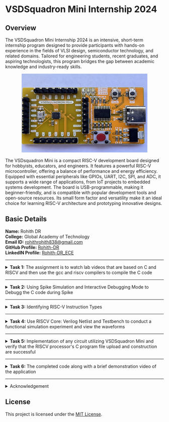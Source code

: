 # VSDSquadron Mini Internship 2024

## Overview
The VSDSquadron Mini Internship 2024 is an intensive, short-term internship program designed to provide participants with hands-on experience in the fields of VLSI design, semiconductor technology, and related domains. Tailored for engineering students, recent graduates, and aspiring technologists, this program bridges the gap between academic knowledge and industry-ready skills.

 <p align="center">
  <img width="400" height="250" src="/Task 1/VSD_sq/vsdsquadron mini.jpg">
</p>

The VSDsquadron Mini is a compact RISC-V development board designed for hobbyists, educators, and engineers. It features a powerful RISC-V microcontroller, offering a balance of performance and energy efficiency. Equipped with essential peripherals like GPIOs, UART, I2C, SPI, and ADC, it supports a wide range of applications, from IoT projects to embedded systems development. The board is USB-programmable, making it beginner-friendly, and is compatible with popular development tools and open-source resources. Its small form factor and versatility make it an ideal choice for learning RISC-V architecture and prototyping innovative designs.

##  Basic Details

**Name:** Rohith DR  
**College:** Global Academy of Technology  
**Email ID:** rohithrohith838@gmail.com  
**GitHub Profile:** [Rohith-DR](https://github.com/Rohith-DR?tab=repositories)  
**LinkedIN Profile:** [Rohith-DR_ECE](https://www.linkedin.com/in/rohith-dr/)

-------------------------------------------------

<details>
<summary><b>Task 1:</b> The assignment is to watch lab videos that are based on C and RISCV and then use the gcc and riscv compilers to compile the C code</summary>

### C Language based LAB
We have to follow the given steps to compile any **.c** file in our machine:  
1. Open the bash terminal and locate to the directory where you want to create your file. Then run the following command:

	```
	gedit sum.c
	```  
2. This will open the editor and allows you to write into the file that you have created. You have to write the C code of printing the sum of n numbers. Once you are done with your code, press ```Ctrl + S``` to save your file, and then press ```Ctrl + W``` to close the editor.   
3. To the C code on your terminal, run the following command:

	```
	gcc sum.c
	./a.out
	```
### C Code compiled on gcc Compiler:
 <p align="center">
  <img width="800" height="500" src="/Task 1/C Code compiled on gcc Compiler.png">
</p>

### Compiled C output:
 <p align="center">
  <img width="800" height="500" src="/Task 1/compiled C output.png">
</p>

### RISCV based LAB
We have to do the same compilation of our code but this time using RISCV gcc compiler. Follow the given steps:  
1. Open the terminal and run the given command:  

	```
	cat sum.c
	```
### Cat Command:
 <p align="center">
  <img width="800" height="500" src="/Task 1/cat Command.png">
</p>

2. Using the **cat** command, the entire C code will be displayed on the terminal. Now run the following command to compile the code in riscv64 gcc compiler:  

	```
	riscv64-unknown-elf-gcc -O1 -mabi=lp64 -march=rv64i -o sum.o sum.c
	```
3. Open a new terminal and run the given command:    

	```
	riscv64-unknown-elf-objdump -d sum.o
	```
### Objdump using -O1 format:
 <p align="center">
  <img width="800" height="500" src="/Task 1/Objdump using -O1 format.png">
</p>

4. Open the previous tab and run the following command to compile the code in riscv64 gcc compiler:  

	```
	riscv64-unknown-elf-gcc -Ofast -mabi=lp64 -march=rv64i -o sum.o sum.c
	```

5. Open a new terminal and run the given command:    

	```
	riscv64-unknown-elf-objdump -d sum.o
	```
### Objdump using -Ofast format:
 <p align="center">
  <img width="800" height="500" src="/Task 1/Objdump using -Ofast format.png">
</p>
</details>

-------------------------------------------------

<details>
<summary><b>Task 2:</b> Using Spike Simulation and Interactive Debugging Mode to Debugg the C code during Spike</summary> 

### What is SPIKE in RISCV?
> * A RISC-V ISA is a simulator, enabling the testing and analysis of RISC-V programs without the need for actual hardware.  
> * Spike is a free, open-source C++ simulator for the RISC-V ISA that models a RISC-V core and cache system. It can be used to run programs and a Linux kernel, and can be a starting point for running software on a RISC-V target.    
  
### What is pk (Proxy Kernel)?  
> * The RISC-V Proxy Kernel, pk , is a lightweight application execution environment that can host statically-linked RISC-V ELF binaries.  
> * A Proxy Kernel in the RISC-V ecosystem simplifies the interaction between complex hardware and the software running on it, making it easier to manage, test, and develop software and hardware projects.  

### Testing the SPIKE Simulator  
The target is to run the ```sum.c``` code using both ```gcc compiler``` and ```riscv compiler```, and both of the compiler must display the same output on the terminal. So to compile the code using **gcc compiler**, use the following command:  
```
gcc sum.c  
./a.out
```
And to compile the code using **riscv compiler**, use the following command:  
```
spike pk sum.o
```  
#### Spike Simulation:
 <p align="center">
  <img width="800" height="500" src="/Task 2/Spike Simulation.png">
</p>

#### Following are the snapshots of RISCV Objdump with **-O1** and **-Ofast** options  
  
#### Objdump in -O1:

```
riscv64-unknown-elf-gcc -O1 -mabi=lp64 -march=rv64i -o sum.o sum.c
```

 <p align="center">
  <img width="800" height="500" src="/Task 2/Objdump in -O1.png">
</p>
  
#### Objdump in -Ofast:

```
riscv64-unknown-elf-gcc -Ofast -mabi=lp64 -march=rv64i -o sum.o sum.c
```
 
 <p align="center">
  <img width="800" height="500" src="/Task 2/Objdump in -Ofast.png">
</p>

#### Debugging the Assembly Language Program of  ```sum.c```  
* Open the **Objdump** of code by using the following command  
```
riscv64-unknown-elf-objdump -d sum.o | less  
```
* Open the debugger in another terminal by using the following command  
```
spike -d pk sum.o
```
* The debugger will be opened in the terminal. Now, debugging operations can be performed as shown in the following snapshot.

#### Debugging:
 <p align="center">
  <img width="800" height="500" src="/Task 2/Debugging.png">
</p>
</details>

----------------------------------------

<details>
<summary><b>Task 3:</b> Identifying RISC-V Instruction Types</summary>

## WHAT IS RISC-V?
- RISC-V is an open-source instruction set architecture (ISA) that allows developers to create processors tailored for specific applications.
- RISC-V is based on reduced instruction set computer principles and is the fifth generation of processors built on this concept.
- RISC-V can also be understood as an alternative processor technology that is free and open-source, meaning you don't need to purchase a license to use it.

## INSTRUCTIONS FORMAT IN RISC-V
The instruction format of a processor dictates how machine language instructions are structured and organized for the processor to execute. Each instruction is composed of a series of 0s and 1s, with each segment containing information about the location and operation of data.  
There are six primary instruction formats in RISC-V:

1. R-format
2. I-format
3. S-format
4. B-format
5. U-format
6. J-format

#### RISCV Instruction Types

 <p align="center">
  <img src="/Task 3/Instruction_Types.png">
</p>

#### 1. R-type Instruction
In RV32, each instruction is 32 bits in size. R-type instructions perform operations on registers (not memory) and are used for various arithmetic and logical operations. The 32-bit instruction is divided into six fields:

 <p align="center">
  <img src="/Task 3/Instruction_R_Type.png">
</p>

- **opcode** (7 bits): Specifies the type of instruction.
- **rd** (5 bits): The destination register where the result of the operation is stored.
- **func3** (3 bits): Specifies the type of operation performed.
- **rs1, rs2** (5 bits each): Source registers used in the operation.
- **func7** (7 bits): Further specifies the operation.

#### 2. I-type Instruction
I-type instructions involve operations that use both registers and an immediate value (not memory). These instructions are used for immediate and load operations. The instruction format is as follows:

 <p align="center">
  <img src="/Task 3/Instruction_I_Type.png">
</p>

- **opcode** (7 bits): Specifies the type of instruction.
- **rd** (5 bits): The destination register for the result.
- **func3** (3 bits): Specifies the type of operation.
- **rs1** (5 bits): Source register.
- **imm[11:0]** (12 bits): A 12-bit signed immediate value used in the operation.

#### 3. S-type Instruction
S-type instructions are used for store operations where data is stored from a register to memory. The 32-bit instruction is divided as follows:

 <p align="center">
  <img src="/Task 3/Instruction_S_Type.png">
</p>

- **opcode** (7 bits): Specifies the type of instruction.
- **imm[11:5]** (7 bits) and **imm[4:0]** (5 bits): The 12-bit immediate value is split across two fields, specifying the store offset.
- **rs1** (5 bits): The register containing the data to store.
- **rs2** (5 bits): The register containing the address where data should be stored.
- **func3** (3 bits): Specifies the type of store (byte, half-word, or word).

#### 4. B-type Instruction
B-type instructions are used for conditional branching based on comparisons. The 32-bit instruction format is as follows:

 <p align="center">
  <img src="/Task 3/Instruction_B_Type.png">
</p>

- **opcode** (7 bits): Specifies the type of instruction.
- **imm[12]** (1 bit), **imm[10:5]** (6 bits), **imm[4:1]** (4 bits), and **imm[11]** (1 bit): These bits form the 12-bit signed immediate used for the branch offset.
- **rs1, rs2** (5 bits each): Source registers involved in the comparison.
- **func3** (3 bits): Defines the condition used for branching.

#### 5. U-type Instruction
U-type instructions are used to transfer an immediate value into the destination register. The format is simple and involves only two instructions: `LUI` and `AUIPC`.

 <p align="center">
  <img src="/Task 3/Instruction_U_Type.png">
</p>

- **opcode** (7 bits): Specifies the type of instruction.
- **rd** (5 bits): The destination register for the immediate value.
- **imm[19:0]** (20 bits): The 20-bit immediate value that is transferred to the destination register.

For example, the instruction `lui x15, 0x13579` would load the value `0x13579000` into the upper 20 bits of register `x15`.

#### 6. J-type Instruction
J-type instructions are used for jump operations. These instructions are often used for loops and branching to a specified memory location. The format is as follows:

 <p align="center">
  <img src="/Task 3/Instruction_J_Type.png">
</p>

- **opcode** (7 bits): Specifies the type of instruction.
- **imm[20]** (1 bit), **imm[10:1]** (10 bits), **imm[11]** (1 bit), and **imm[19:12]** (8 bits): These bits form the 20-bit signed immediate for the jump address.
- **rd** (5 bits): The destination register (used for return addresses).

## Commands for Extracting RISC-V Instructions
<details>
<summary>Commands</summary>
	
#### Compile the C program into a RISC-V ELF binary
```
riscv64-unknown-elf-gcc -march=rv32i -mabi=ilp32 -o sum sum.c
```

#### Generate a disassembly of the binary
```
riscv64-unknown-elf-objdump -d sum > sum.objdump
```

#### Display the main function's disassembly, with 30 lines of context
```
riscv64-unknown-elf-objdump -d sum | grep -A 30 "<main>:"
```

#### Filter for arithmetic and logical instructions: add, sub, and, or
```
riscv64-unknown-elf-objdump -d sum | grep -E "add|sub|and|or"
```

#### Filter for immediate arithmetic, load, and jump instructions: addi, lw, jalr
```
riscv64-unknown-elf-objdump -d sum | grep -E "addi|lw|jalr"
```

#### Filter for store and branch instructions: sw, beq, bne, blt, bge
```
riscv64-unknown-elf-objdump -d sum | grep -E "sw|beq|bne|blt|bge"
```

#### Filter for control flow and address instructions: lui, auipc, jal
```
riscv64-unknown-elf-objdump -d sum | grep -E "lui|auipc|jal"
```

#### Count occurrences of each unique instruction
```
riscv64-unknown-elf-objdump -d sum | grep -o "\s\w\+\s" | sort | uniq -c
```
</details>

# Instructions with explaination
<details>
<summary>Now, let's analyse each instruction one by one</summary>
	
# RISC-V Instructions Explanation

This document provides a detailed explanation of the given RISC-V assembly instructions, including their types, functionality, and corresponding 32-bit representations.

### 1. `add a5, a4, a5`
- **Type**: R-type  
- **Description**: Adds the values in `a4` and `a5`, and stores the result in `a5`.  
- **Fields**:  
  - **opcode**: 0110011  
  - **rd**: a5 = 10101  
  - **rs1**: a4 = 10100  
  - **rs2**: a5 = 10101  
  - **func3**: 000  
  - **func7**: 0000000  
- **32-bit Instruction**: `0000000_10101_10100_000_10101_0110011`

---

### 2. `addi a2, a3, 4`
- **Type**: I-type  
- **Description**: Adds the immediate value `4` to the value in `a3`, and stores the result in `a2`.  
- **Fields**:  
  - **opcode**: 0010011  
  - **rd**: a2 = 10010  
  - **rs1**: a3 = 10011  
  - **imm**: 0000000000000100  
  - **func3**: 000  
- **32-bit Instruction**: `0000000000000100_10011_000_10010_0010011`

---

### 3. `sub a1, a1, a2`
- **Type**: R-type  
- **Description**: Subtracts the value in `a2` from the value in `a1`, and stores the result in `a1`.  
- **Fields**:  
  - **opcode**: 0110011  
  - **rd**: a1 = 10001  
  - **rs1**: a1 = 10001  
  - **rs2**: a2 = 10010  
  - **func3**: 000  
  - **func7**: 0100000  
- **32-bit Instruction**: `0100000_10010_10001_000_10001_0110011`

---

### 4. `and a5, a5, a2`
- **Type**: R-type  
- **Description**: Performs a bitwise AND operation between the values in `a5` and `a2`, and stores the result in `a5`.  
- **Fields**:  
  - **opcode**: 0110011  
  - **rd**: a5 = 10101  
  - **rs1**: a5 = 10101  
  - **rs2**: a2 = 10010  
  - **func3**: 111  
  - **func7**: 0000000  
- **32-bit Instruction**: `0000000_10010_10101_111_10101_0110011`

---

### 5. `or a5, a5, a6`
- **Type**: R-type  
- **Description**: Performs a bitwise OR operation between the values in `a5` and `a6`, and stores the result in `a5`.  
- **Fields**:  
  - **opcode**: 0110011  
  - **rd**: a5 = 10101  
  - **rs1**: a5 = 10101  
  - **rs2**: a6 = 10110  
  - **func3**: 110  
  - **func7**: 0000000  
- **32-bit Instruction**: `0000000_10110_10101_110_10101_0110011`

---

### 6. `xor a4, a7, a4`
- **Type**: R-type  
- **Description**: Performs a bitwise XOR operation between the values in `a7` and `a4`, and stores the result in `a4`.  
- **Fields**:  
  - **opcode**: 0110011  
  - **rd**: a4 = 10100  
  - **rs1**: a7 = 10111  
  - **rs2**: a4 = 10100  
  - **func3**: 100  
  - **func7**: 0000000  
- **32-bit Instruction**: `0000000_10100_10111_100_10100_0110011`

---

### 7. `lw a2, 20(sp)`
- **Type**: I-type  
- **Description**: Loads a word from the memory address obtained by adding `20` to the value in `sp`, and stores it in `a2`.  
- **Fields**:  
  - **opcode**: 0000011  
  - **rd**: a2 = 10010  
  - **rs1**: sp = 00010  
  - **imm**: 0000000000010100  
  - **func3**: 010  
- **32-bit Instruction**: `0000000000010100_00010_010_10010_0000011`

---

### 8. `sw a5, 28(sp)`
- **Type**: S-type  
- **Description**: Stores the value in `a5` at the memory address obtained by adding `28` to the value in `sp`.  
- **Fields**:  
  - **opcode**: 0100011  
  - **rs1**: sp = 00010  
  - **rs2**: a5 = 10101  
  - **imm**: 0000000000011100  
  - **func3**: 010  
- **32-bit Instruction**: `0000000_10101_00010_010_11100_0100011`

---

### 9. `beq s2, a2, 21978`
- **Type**: B-type  
- **Description**: Branches to the address offset `21978` if `s2` equals `a2`.  
- **Fields**:  
  - **opcode**: 1100011  
  - **rs1**: s2 = 10110  
  - **rs2**: a2 = 10010  
  - **imm**: 000000010101101110  
  - **func3**: 000  
- **32-bit Instruction**: `0000000_10010_10110_000_1010111010_1100011`

---

### 10. `bne a2, a5, 2174c`
- **Type**: B-type  
- **Description**: Branches to the address offset `2174c` if `a2` does not equal `a5`.  
- **Fields**:  
  - **opcode**: 1100011  
  - **rs1**: a2 = 10010  
  - **rs2**: a5 = 10101  
  - **imm**: 000000010001110100  
  - **func3**: 001  
- **32-bit Instruction**: `0000000_10101_10010_001_1001110100_1100011`

---

### 11. `sll a7, a7, a4`
- **Type**: R-type  
- **Description**: Performs a logical left shift of `a7` by the number of positions specified in the lower bits of `a4`, and stores the result in `a7`.  
- **Fields**:  
  - **opcode**: 0110011  
  - **rd**: a7 = 10111  
  - **rs1**: a7 = 10111  
  - **rs2**: a4 = 10100  
  - **func3**: 001  
  - **func7**: 0000000  
- **32-bit Instruction**: `0000000_10100_10111_001_10111_0110011`

---

### 12. `lui a3, 0x80`
- **Type**: U-type  
- **Description**: Loads the value `0x80` into the upper 20 bits of `a3`.  
- **Fields**:  
  - **opcode**: 0110111  
  - **rd**: a3 = 10011  
  - **imm**: 000000000000100000  
- **32-bit Instruction**: `000000000000100000_10011_0110111`

---

### 13. `jal ra, 247e4`
- **Type**: J-type  
- **Description**: Jumps to the address offset `247e4` and stores the return address in `ra`.  
- **Fields**:  
  - **opcode**: 1101111  
  - **rd**: ra = 00001  
  - **imm**: 0010010001111110100  
- **32-bit Instruction**: `0010010001111110100_00001_1101111`

---

### 14. `jalr a5`
- **Type**: I-type  
- **Description**: Jumps to the address specified in `a5` and stores the return address in `ra`.  
- **Fields**:  
  - **opcode**: 1100111  
  - **rd**: ra = 00001  
  - **rs1**: a5 = 10101  
  - **imm**: 0000000000000000  
  - **func3**: 000  
- **32-bit Instruction**: `0000000000000000_10101_000_00001_1100111`

---

### 15. `auipc a5, 0x6`
- **Type**: U-type  
- **Description**: Adds the immediate value `0x6` shifted left 12 bits to the current PC and stores the result in `a5`.  
- **Fields**:  
  - **opcode**: 0010111  
  - **rd**: a5 = 10101  
  - **imm**: 000000000000000110  
- **32-bit Instruction**: `000000000000000110_10101_0010111`
</details>

# Example Application with its Instructions
<details>
<summary>Given below is the C code for a application of 16-Bit ReRAM Memory Model</summary>
	
```c
//16-Bit ReRAM Memory Model

#include <stdio.h>
#include <stdint.h>

// Define states for ReRAM
#define HRS 0 // High Resistance State (binary 0)
#define LRS 1 // Low Resistance State (binary 1)

// Structure to represent a ReRAM cell
typedef struct {
    int state; // Current state of the cell (HRS or LRS)
} ReRAM_Cell;

// Structure to represent a 16-bit RAM
typedef struct {
    ReRAM_Cell cells[16]; // Array of 16 ReRAM cells
} ReRAM_16Bit_RAM;

// Function to initialize the 16-bit RAM
void initialize_ram(ReRAM_16Bit_RAM *ram) {
    for (int i = 0; i < 16; i++) {
        ram->cells[i].state = HRS; // Set all cells to HRS (binary 0)
    }
}

// Function to write a 16-bit value to the RAM
void write_to_ram(ReRAM_16Bit_RAM *ram, uint16_t data) {
    for (int i = 0; i < 16; i++) {
        // Write each bit to the corresponding cell
        if (data & (1 << i)) {
            ram->cells[i].state = LRS; // Set to LRS (binary 1)
        } else {
            ram->cells[i].state = HRS; // Set to HRS (binary 0)
        }
    }
}

// Function to read a 16-bit value from the RAM
uint16_t read_from_ram(ReRAM_16Bit_RAM *ram) {
    uint16_t data = 0;
    for (int i = 0; i < 16; i++) {
        if (ram->cells[i].state == LRS) {
            data |= (1 << i); // Set the corresponding bit in the output
        }
    }
    return data;
}

// Main function to demonstrate the 16-bit RAM simulation
int main() {
    ReRAM_16Bit_RAM ram;

    // Initialize the RAM
    initialize_ram(&ram);
    printf("Initialized RAM. All cells are in HRS (0).\n");

    // Write a 16-bit value to the RAM
    uint16_t value_to_write = 0b1010101010101010; // Example value: 16-bit alternating pattern
    printf("Writing value: 0x%04X\n", value_to_write);
    write_to_ram(&ram, value_to_write);

    // Read the value from the RAM
    uint16_t value_read = read_from_ram(&ram);
    printf("Value read from RAM: 0x%04X\n", value_read);

    // Write another 16-bit value to the RAM
    value_to_write = 0xFFFF; // All bits set to 1
    printf("Writing value: 0x%04X\n", value_to_write);
    write_to_ram(&ram, value_to_write);

    // Read again
    value_read = read_from_ram(&ram);
    printf("Value read from RAM: 0x%04X\n", value_read);

    return 0;
}
```
</details>


<details>
<summary>Now, let's analyse each instruction one by one present in Reram model application</summary>

### 1) `addiw a5, a5, 1`
* This is an I-type instruction used for adding an immediate value to a register.
* `a5` is both the source register (rs1) and the destination register (rd).
* The immediate value `1` is added to the value in register `a5` and the result is stored in `a5`.
* Opcode for `addiw` = `0001011`
* rd = `a5` = `00101`
* rs1 = `a5` = `00101`
* imm = `1` = `000000000001`
* func3 = `000`

**32 bits instruction:** `000000000001_00101_000_00101_0001011`

----------------------------------------------

### 2) `addi a4, a4, 4`
* This is an I-type instruction used for adding an immediate value to a register.
* `a4` is both the source register (rs1) and the destination register (rd).
* The immediate value `4` is added to the value in register `a4` and the result is stored in `a4`.
* Opcode for `addi` = `0010011`
* rd = `a4` = `00100`
* rs1 = `a4` = `00100`
* imm = `4` = `000000000100`
* func3 = `000`

**32 bits instruction:** `000000000100_00100_000_00100_0010011`

----------------------------------------------

### 3) `beq a5, a2, 10200`
* This is a B-type instruction used for conditional branching (branch if equal).
* If the values in registers `a5` and `a2` are equal, the program counter will jump to the specified offset (`10200`).
* Opcode for `beq` = `1100011`
* rs1 = `a5` = `00101`
* rs2 = `a2` = `00010`
* imm = `10200` = `000000000000101000000`
* func3 = `000`

**32 bits instruction:** `000000000000101_00101_000_00010_1100011`

----------------------------------------------

### 4) `lw a3, 0(a4)`
* This is an I-type instruction used for loading a word from memory.
* The value at memory address `a4 + 0` (no offset) is loaded into register `a3`.
* Opcode for `lw` = `0000011`
* rd = `a3` = `00011`
* rs1 = `a4` = `00100`
* imm = `0` = `000000000000`
* func3 = `010`

**32 bits instruction:** `000000000000_00100_010_00011_0000011`

----------------------------------------------

### 5) `bne a3, a1, 101d8`
* This is a B-type instruction used for conditional branching (branch if not equal).
* If the values in registers `a3` and `a1` are not equal, the program counter will jump to the specified offset (`101d8`).
* Opcode for `bne` = `1100011`
* rs1 = `a3` = `00011`
* rs2 = `a1` = `00001`
* imm = `101d8` = `00000000000101110111000`
* func3 = `001`

**32 bits instruction:** `000000000001011_00011_001_00001_1100011`

----------------------------------------------

### 6) `sllw a3, a6, a5`
* This is an R-type instruction used for performing a shift-left operation on a word.
* The value in register `a6` is shifted left by the number of bits specified in register `a5`, and the result is stored in register `a3`.
* Opcode for `sllw` = `0001011`
* rd = `a3` = `00011`
* rs1 = `a6` = `00110`
* rs2 = `a5` = `00101`
* func3 = `001`
* func7 = `0000000`

**32 bits instruction:** `0000000_00101_00110_001_00011_0001011`

----------------------------------------------

### 7) `or a0, a0, a3`
* This is an R-type instruction used for performing a bitwise OR operation between two registers.
* The values in registers `a0` and `a3` are bitwise OR’ed, and the result is stored in register `a0`.
* Opcode for `or` = `0110011`
* rd = `a0` = `00000`
* rs1 = `a0` = `00000`
* rs2 = `a3` = `00011`
* func3 = `110`
* func7 = `0000000`

**32 bits instruction:** `0000000_00011_00000_110_00000_0110011`

----------------------------------------------

### 8) `slli a0, a0, 0x30`
* This is an I-type instruction used for shifting a register value left by an immediate number of bits.
* The value in register `a0` is shifted left by `0x30` (48 in decimal), and the result is stored in register `a0`.
* Opcode for `slli` = `0010011`
* rd = `a0` = `00000`
* rs1 = `a0` = `00000`
* imm = `0x30` = `000000110000`
* func3 = `001`

**32 bits instruction:** `000000110000_00000_001_00000_0010011`

----------------------------------------------

### 9) `sd ra, 88(sp)`
* This is an S-type instruction used for storing a double word from a register to memory.
* The value in register `ra` is stored at memory address `sp + 88`.
* Opcode for `sd` = `0100011`
* rs1 = `sp` = `11101`
* rs2 = `ra` = `00000`
* imm = `88` = `0000000010110000`
* func3 = `011`

**32 bits instruction:** `000000001011000_11101_011_00000_0100011`

----------------------------------------------

### 10) `mv a0, sp`
* This is a pseudo-instruction that copies the value in `sp` to `a0`.
* It is equivalent to `addi a0, sp, 0`.
* Opcode for `addi` = `0010011`
* rd = `a0` = `00000`
* rs1 = `sp` = `11101`
* imm = `0` = `000000000000`
* func3 = `000`

**32 bits instruction:** `000000000000_11101_000_00000_0010011`

----------------------------------------------

### 11) `lui a0, 0x21`
* This is a U-type instruction used for loading an upper immediate value into a register.
* The value `0x21` is loaded into the upper 20 bits of register `a0`.
* Opcode for `lui` = `0110111`
* rd = `a0` = `00000`
* imm = `0x21` = `0000000000100001`

**32 bits instruction:** `0000000000100001_00000_0000000_0110111`

----------------------------------------------

### 12) `jal ra, 10184`
* This is a J-type instruction used for performing a jump and link operation.
* The program counter is updated by the immediate value (`10184`), and the return address is stored in `ra`.
* Opcode for `jal` = `1101111`
* rd = `ra` = `00000`
* imm = `10184` = `000000000001010010000`

**32 bits instruction:** `000000000001010_00000_0000000_1101111`

----------------------------------------------

### 13) `AND r8, r1, r3`
* All the arithmetic and logical operations are performed using R-type instruction format, hence this instruction belongs to R-type instruction set.  
* r8 is the destination register that will hold the value of r1 & r3, means performing AND operation bit by bit.  
* Opcode for AND = 0110011  
* rd = r8 = 01000  
* rs1 = r1 = 00001  
* rs2 = r3 = 00011  
* func3 = 111  
* func7 = 0000000  

**32 bits instruction :** `0000000_00011_00001_111_01000_0110011`

----------------------------------------------

### 14) `ld ra, 88(sp)`
* This is an I-type instruction used for loading a double word from memory.
* The value at memory address `sp + 88` is loaded into register `ra`.
* Opcode for `ld` = `0000011`
* rd = `ra` = `00000`
* rs1 = `sp` = `11101`
* imm = `88` = `0000000010110000`
* func3 = `011`

**32 bits instruction:** `000000001011000_11101_011_00000_0000011`

----------------------------------------------

### 15) `beqz a5, 102f0`
* This is a B-type instruction used for conditional branching (branch if equal to zero).
* If the value in register `a5` is zero, the program counter will jump to the specified offset (`102f0`).
* Opcode for `beqz` = `1100011`
* rs1 = `a5` = `00101`
* rs2 = `x0` = `00000`
* imm = `102f0` = `000000000010111100000`
* func3 = `000`

**32 bits instruction:** `000000000010111_00101_000_00000_1100011`

</details>

</details>

----------------------------------------------

<details>
<summary><b>Task 4:</b> Use RISCV Core: Verilog Netlist and Testbench to conduct a functional simulation experiment and view the waveforms</summary>  
<br>

>***NOTE:** Since this research internship does not include building the RISCV architecture or writing its testbench, we will utilize the pre-existing Verilog code and testbench. The GitHub repository used as a reference is : [iiitb_rv32i](https://github.com/vinayrayapati/rv32i/)*    
  
### Steps to perform functional simulation of RISCV 
1. download the ```iiitb_rv32i.v``` and ```iiitb_rv32i_tb.v``` files from
https://github.com/vinayrayapati/rv32i/
3. Create a new directory with your name ```mkdir <your_name>```
4. Copy the files ```iiitb_rv32i.v``` and ```iiitb_rv32i_tb.v``` to this directory
  
  
5. To run and simulate the verilog code, enter the following command:  
	```
	$ iverilog -o iiitb_rv32i iiitb_rv32i.v iiitb_rv32i_tb.v
	$ ./iiitb_rv32i
	```
6. To see the simulation waveform in GTKWave, enter the following command:
	```
	$ gtkwave iiitb_rv32i.vcd
	```

7. The GTKWave will be opened and following window will be appeared  

 <p align="center">
  <img width="500" src="/Task 4/GTKWave Window.png">
</p>
 
#### Every instruction in the provided verilog file is hard-coded, as seen in the picture below. Hard-coded indicates that each instruction has been hard-coded according to the designer's own pattern rather than adhering to the RISCV specifications bit pattern. As a result, the 32-bit instruction we produced in Task 3 will not correspond to the specified instruction.  
  
 <p align="center">
  <img width="500" src="/Task 4/Instructions.png">
</p>
  
#### Following are the differences between standard RISCV ISA and the Instruction Set given in the reference repository:  
  
|  **Operation**  |  **Standard RISCV ISA**  |  **Hardcoded ISA**  |  
|  :----:  |  :----:  |  :----:  |  
|  ADD R6, R2, R1  |  32'h00110333  |  32'h02208300  |  
|  SUB R7, R1, R2  |  32'h402083b3  |  32'h02209380  |  
|  AND R8, R1, R3  |  32'h0030f433  |  32'h0230a400  |  
|  OR R9, R2, R5  |  32'h005164b3  |  32'h02513480  |  
|  XOR R10, R1, R4  |  32'h0040c533  |  32'h0240c500  |  
|  SLT R1, R2, R4  |  32'h0045a0b3  |  32'h02415580  |  
|  ADDI R12, R4, 5  |  32'h004120b3  |  32'h00520600  |  
|  BEQ R0, R0, 15  |  32'h00000f63  |  32'h00f00002  |  
|  SW R3, R1, 2  |  32'h0030a123  |  32'h00209181  |  
|  LW R13, R1, 2  |  32'h0020a683  |  32'h00208681  |  
|  SRL R16, R14, R2  |  32'h0030a123  |  32'h00271803  |
|  SLL R15, R1, R2  |  32'h002097b3  |  32'h00208783  |   
  

#### *Analysing the Output Waveform of various instructions that we have covered in TASK-2*  

**```Instruction 1: ADD R6, R2, R1```**

<p align="center">
  <img width="500" src="/Task 4/ADD.png">
</p>

---

**```Instruction 2: SUB R7, R1, R2```**

<p align="center">
  <img width="500" src="/Task 4/SUB.png">
</p>

---

**```Instruction 3: AND R8, R1, R3```**

<p align="center">
  <img width="500" src="/Task 4/AND.png">
</p>

---

**```Instruction 4: OR R9, R2, R5```**

<p align="center">
  <img width="500" src="/Task 4/OR.png">
</p>

---

**```Instruction 5: XOR R10, R1, R4```**

<p align="center">
  <img width="500" src="/Task 4/XOR.png">
</p>

---

**```Instruction 6: SLT R11, R2, R4```**

<p align="center">
  <img width="500" src="/Task 4/SLT.png">
</p>

---

**```Instruction 7: ADDI R12, R4, 5```**

<p align="center">
  <img width="500" src="/Task 4/ADDI.png">
</p>

---

**```Instruction 8: BEQ R0, R0, 15```**

<p align="center">
  <img width="500" src="/Task 4/BEQ.png">
</p>

---

**```Instruction 9: SW R3, R1, 2```**

<p align="center">
  <img width="500" src="/Task 4/SW.png">
</p>

---

**```Instruction 10: LW R13, R1, 2```**

<p align="center">
  <img width="500" src="/Task 4/LW.png">
</p>

</details>  

-----------------------------------

<details>
<summary><b>Task 5:</b> Implementation of any circuit utilizing VSDSquadron Mini and verify that the RISCV processor's C program file upload and construction are successful</summary> 

# Shipment Tracking System

## Overview
The Shipment Tracking System integrates an MPU6050 accelerometer sensor with the CH32V003 RISC-V processor to provide real-time tracking of shipment conditions. This system monitors movement and tilt ensuring that shipments are handled appropriately during transit. The MPU6050 sensor communicates detected motion data to the CH32V003 processor, which processes the information and triggers alerts if any irregularities are detected. By leveraging this technology, the project offers an efficient and automated solution for shipment monitoring and tracking.

## Components Required
- CH32V003 RISC-V Processor
- MPU6050 Accelerometer and Gyroscope Sensor
- Power Supply
- Jumper Wires

## System Specifications
### CH32V003 RISC-V Processor
- Voltage: 1.8V to 3.6V
- Communication Protocols: I2C, SPI, UART
- GPIO Pins: Configurable for interfacing with external devices

### MPU6050 Accelerometer Sensor
- Voltage: 3.3V or 5V
- Features: Acceleration and angular velocity detection across three axes
- Communication Protocol: I2C

## Circuit Connections
<p align="center">
  <img width="500" src="/Task 5/circuit_image.png">
</p>

### Connections:
1. **MPU6050 VCC**: Connect to `VIN` of CH32V003.
2. **MPU6050 GND**: Connect to `GND` of CH32V003.
3. **MPU6050 SCL (I2C Clock)**: Connect to `PC2` of CH32V003.
4. **MPU6050 SDA (I2C Data)**: Connect to `PC1` of CH32V003.

### Pinout Diagram:

| Component          | CH32V003x Pin |
|--------------------|---------------|
| MPU6050 VCC       | VIN           |
| MPU6050 GND       | GND           |
| MPU6050 SCL       | PC2            |
| MPU6050 SDA       | PC1            |

</details>

---------------------------------------

<details>
<summary><b>Task 6:</b> The completed code along with a brief demonstration video of the application</summary> 

## Complete setup 

<p align="center">
  <img width="500" src="/Task 6/complete_setup.jpg">
</p>

## Board_and_sensor

<p align="center">
  <img width="500" src="/Task 6/board_and_sensor.jpg">
</p>

## Interface_for_serial_monitor

<p align="center">
  <img width="500" src="/Task 6/for_serial_monitoring.jpg">
</p>

## How to Program

The following code initializes the MPU6050 sensor and processes motion data to detect irregularities. If an alert condition occurs, the inbuilt LED on the CH32V003 processor glows to indicate an issue and displays it on serial monitor.

```c
#include <ch32v00x.h>
#include <debug.h>
#include <stdlib.h>

/* MPU6050 Register Addresses */
#define MPU6050_ADDR 0x68
#define MPU6050_PWR_MGMT_1 0x6B
#define MPU6050_ACCEL_CONFIG 0x1C
#define MPU6050_ACCEL_XOUT_H 0x3B
#define MPU6050_WHO_AM_I 0x75

/* Tilt Detection Parameters */
#define TILT_THRESHOLD 15000  // Raw accelerometer threshold
#define I2C_TIMEOUT 1000      // Timeout for I2C operations

/* Global Variable */
int16_t accelX, accelY, accelZ;
uint8_t tiltDetected = 0;

/* Function Prototypes */
void GPIO_Config(void);
void MPU6050_Init(void);
void MPU6050_Read_Accel(void);
void Check_Tilt(void);
void I2C_WriteByte(uint8_t addr, uint8_t reg, uint8_t data);
uint8_t I2C_ReadByte(uint8_t addr, uint8_t reg);

void GPIO_Config(void) {
    GPIO_InitTypeDef GPIO_InitStructure = {0};
    RCC_APB2PeriphClockCmd(RCC_APB2Periph_GPIOD, ENABLE);
    GPIO_InitStructure.GPIO_Pin = GPIO_Pin_6;
    GPIO_InitStructure.GPIO_Mode = GPIO_Mode_Out_PP;
    GPIO_InitStructure.GPIO_Speed = GPIO_Speed_50MHz;
    GPIO_Init(GPIOD, &GPIO_InitStructure);
}

void MPU6050_Init(void) {
    uint8_t whoAmI;
    
    // Reset the device
    I2C_WriteByte(MPU6050_ADDR, MPU6050_PWR_MGMT_1, 0x80);
    Delay_Ms(100);  // Wait for reset to complete
    
    // Wake up the device
    I2C_WriteByte(MPU6050_ADDR, MPU6050_PWR_MGMT_1, 0x00);
    Delay_Ms(100);
    
    // Verify device ID
    whoAmI = I2C_ReadByte(MPU6050_ADDR, MPU6050_WHO_AM_I);
    if (whoAmI != 0x68) {
        printf("MPU6050 not found! WHO_AM_I = 0x%02X\r\n", whoAmI);
        while(1);  // Stop if device not found
    }
    
    // Configure accelerometer for ±2g range
    I2C_WriteByte(MPU6050_ADDR, MPU6050_ACCEL_CONFIG, 0x00);
    Delay_Ms(10);
    
    printf("MPU6050 initialized successfully\r\n");
}

void MPU6050_Read_Accel(void) {
    uint8_t buf[6];
    for(int i = 0; i < 6; i++) {
        buf[i] = I2C_ReadByte(MPU6050_ADDR, MPU6050_ACCEL_XOUT_H + i);
    }
    accelX = (buf[0] << 8) | buf[1];
    accelY = (buf[2] << 8) | buf[3];
    accelZ = (buf[4] << 8) | buf[5];
}

void Check_Tilt(void) {
    if (abs(accelX) > TILT_THRESHOLD || abs(accelY) > TILT_THRESHOLD) {
        if (!tiltDetected) {
            printf("TILT WARNING!\r\n");
            tiltDetected = 1;
        }
        GPIO_WriteBit(GPIOD, GPIO_Pin_6, SET);  // LED ON
    } else {
        tiltDetected = 0;
        GPIO_WriteBit(GPIOD, GPIO_Pin_6, RESET);  // LED OFF
    }
}

void IIC_Init(u32 bound, u16 address) {
    GPIO_InitTypeDef GPIO_InitStructure = {0};
    I2C_InitTypeDef I2C_InitTSturcture = {0};

    RCC_APB2PeriphClockCmd(RCC_APB2Periph_GPIOC | RCC_APB2Periph_AFIO, ENABLE);
    RCC_APB1PeriphClockCmd(RCC_APB1Periph_I2C1, ENABLE);

    GPIO_InitStructure.GPIO_Pin = GPIO_Pin_2;
    GPIO_InitStructure.GPIO_Mode = GPIO_Mode_AF_OD;
    GPIO_InitStructure.GPIO_Speed = GPIO_Speed_50MHz;
    GPIO_Init(GPIOC, &GPIO_InitStructure);

    GPIO_InitStructure.GPIO_Pin = GPIO_Pin_1;
    GPIO_Init(GPIOC, &GPIO_InitStructure);

    I2C_InitTSturcture.I2C_ClockSpeed = bound;
    I2C_InitTSturcture.I2C_Mode = I2C_Mode_I2C;
    I2C_InitTSturcture.I2C_DutyCycle = I2C_DutyCycle_2;
    I2C_InitTSturcture.I2C_OwnAddress1 = address;
    I2C_InitTSturcture.I2C_Ack = I2C_Ack_Enable;
    I2C_InitTSturcture.I2C_AcknowledgedAddress = I2C_AcknowledgedAddress_7bit;
    I2C_Init(I2C1, &I2C_InitTSturcture);

    I2C_Cmd(I2C1, ENABLE);
}

void I2C_WriteByte(uint8_t addr, uint8_t reg, uint8_t data) {
    uint16_t timeout = I2C_TIMEOUT;
    
    while(I2C_GetFlagStatus(I2C1, I2C_FLAG_BUSY) && --timeout);
    if (!timeout) {
        printf("I2C busy timeout\r\n");
        return;
    }
    
    I2C_GenerateSTART(I2C1, ENABLE);
    timeout = I2C_TIMEOUT;
    while(!I2C_CheckEvent(I2C1, I2C_EVENT_MASTER_MODE_SELECT) && --timeout);
    if (!timeout) {
        printf("I2C start timeout\r\n");
        return;
    }
    
    I2C_Send7bitAddress(I2C1, addr << 1, I2C_Direction_Transmitter);
    timeout = I2C_TIMEOUT;
    while(!I2C_CheckEvent(I2C1, I2C_EVENT_MASTER_TRANSMITTER_MODE_SELECTED) && --timeout);
    if (!timeout) {
        printf("I2C address timeout\r\n");
        return;
    }
    
    I2C_SendData(I2C1, reg);
    timeout = I2C_TIMEOUT;
    while(!I2C_CheckEvent(I2C1, I2C_EVENT_MASTER_BYTE_TRANSMITTED) && --timeout);
    if (!timeout) {
        printf("I2C register timeout\r\n");
        return;
    }
    
    I2C_SendData(I2C1, data);
    timeout = I2C_TIMEOUT;
    while(!I2C_CheckEvent(I2C1, I2C_EVENT_MASTER_BYTE_TRANSMITTED) && --timeout);
    if (!timeout) {
        printf("I2C data timeout\r\n");
        return;
    }
    
    I2C_GenerateSTOP(I2C1, ENABLE);
}

uint8_t I2C_ReadByte(uint8_t addr, uint8_t reg) {
    uint8_t data;
    uint16_t timeout = I2C_TIMEOUT;
    
    while(I2C_GetFlagStatus(I2C1, I2C_FLAG_BUSY) && --timeout);
    if (!timeout) {
        printf("I2C busy timeout\r\n");
        return 0;
    }
    
    I2C_GenerateSTART(I2C1, ENABLE);
    timeout = I2C_TIMEOUT;
    while(!I2C_CheckEvent(I2C1, I2C_EVENT_MASTER_MODE_SELECT) && --timeout);
    if (!timeout) {
        printf("I2C start timeout\r\n");
        return 0;
    }
    
    I2C_Send7bitAddress(I2C1, addr << 1, I2C_Direction_Transmitter);
    timeout = I2C_TIMEOUT;
    while(!I2C_CheckEvent(I2C1, I2C_EVENT_MASTER_TRANSMITTER_MODE_SELECTED) && --timeout);
    if (!timeout) {
        printf("I2C address timeout\r\n");
        return 0;
    }
    
    I2C_SendData(I2C1, reg);
    timeout = I2C_TIMEOUT;
    while(!I2C_CheckEvent(I2C1, I2C_EVENT_MASTER_BYTE_TRANSMITTED) && --timeout);
    if (!timeout) {
        printf("I2C register timeout\r\n");
        return 0;
    }
    
    I2C_GenerateSTART(I2C1, ENABLE);
    timeout = I2C_TIMEOUT;
    while(!I2C_CheckEvent(I2C1, I2C_EVENT_MASTER_MODE_SELECT) && --timeout);
    if (!timeout) {
        printf("I2C restart timeout\r\n");
        return 0;
    }
    
    I2C_Send7bitAddress(I2C1, addr << 1, I2C_Direction_Receiver);
    timeout = I2C_TIMEOUT;
    while(!I2C_CheckEvent(I2C1, I2C_EVENT_MASTER_RECEIVER_MODE_SELECTED) && --timeout);
    if (!timeout) {
        printf("I2C receive mode timeout\r\n");
        return 0;
    }
    
    I2C_AcknowledgeConfig(I2C1, DISABLE);
    I2C_GenerateSTOP(I2C1, ENABLE);
    
    timeout = I2C_TIMEOUT;
    while(!I2C_CheckEvent(I2C1, I2C_EVENT_MASTER_BYTE_RECEIVED) && --timeout);
    if (!timeout) {
        printf("I2C receive timeout\r\n");
        return 0;
    }
    
    data = I2C_ReceiveData(I2C1);
    I2C_AcknowledgeConfig(I2C1, ENABLE);
    return data;
}

int main(void) {
    USART_Printf_Init(115200);
    printf("\r\nMPU6050 Tilt Detection Starting...\r\n");
    
    Delay_Init();
    GPIO_Config();
    IIC_Init(400000, 0x00);  // Increased to 400kHz
    MPU6050_Init();
    
    while(1) {
        MPU6050_Read_Accel();
        Check_Tilt();
        Delay_Ms(100);
    }
}

void NMI_Handler(void) {}
void HardFault_Handler(void) {
    while (1) {}
}
```
## Serial_monitor_output

<p align="center">
  <img width="500" src="/Task 6/serial_monitor_output.jpg">
</p>

## Application Video
[Watch the Application Video](https://drive.google.com/file/d/14cL-jTExLPgm1A3JFJyBjZHvAqvOKz-P/view?usp=sharing)

</details>

----------------------------------

<details>  
<summary>Acknowledgement</summary>  
<br>  

**I want to thank Kunal Ghosh Sir for giving me this amazing internship opportunity in RISC-V Architecture with the VSDSquadron Mini. This chance offered me the ideal kickoff and stoked my desire to learn more about the RISC-V world. This internship program was a very inspiring and fulfilling experience. I want to express my gratitude to VLSI System Design for starting this amazing research internship.**  

</details>

## License

This project is licensed under the [MIT License](LICENSE).

